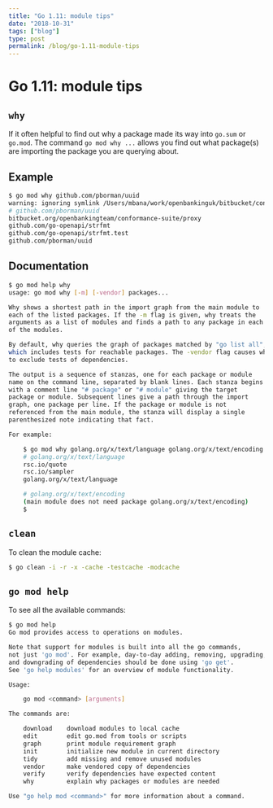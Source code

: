 ```yaml
---
title: "Go 1.11: module tips"
date: "2018-10-31"
tags: ["blog"]
type: post
permalink: /blog/go-1.11-module-tips
---
```

# Go 1.11: module tips <Badge text="WIP" type="warn"/>

## `why`

If it often helpful to find out why a package made its way into `go.sum` or `go.mod`. The command
`go mod why ...` allows you find out what package(s) are importing the package you are querying about.

## Example

```bash
$ go mod why github.com/pborman/uuid
warning: ignoring symlink /Users/mbana/work/openbankinguk/bitbucket/conformance-suite/lib/server/web/dist
# github.com/pborman/uuid
bitbucket.org/openbankingteam/conformance-suite/proxy
github.com/go-openapi/strfmt
github.com/go-openapi/strfmt.test
github.com/pborman/uuid
```

## Documentation

```bash
$ go mod help why
usage: go mod why [-m] [-vendor] packages...

Why shows a shortest path in the import graph from the main module to
each of the listed packages. If the -m flag is given, why treats the
arguments as a list of modules and finds a path to any package in each
of the modules.

By default, why queries the graph of packages matched by "go list all",
which includes tests for reachable packages. The -vendor flag causes why
to exclude tests of dependencies.

The output is a sequence of stanzas, one for each package or module
name on the command line, separated by blank lines. Each stanza begins
with a comment line "# package" or "# module" giving the target
package or module. Subsequent lines give a path through the import
graph, one package per line. If the package or module is not
referenced from the main module, the stanza will display a single
parenthesized note indicating that fact.

For example:

	$ go mod why golang.org/x/text/language golang.org/x/text/encoding
	# golang.org/x/text/language
	rsc.io/quote
	rsc.io/sampler
	golang.org/x/text/language

	# golang.org/x/text/encoding
	(main module does not need package golang.org/x/text/encoding)
	$
```

## `clean`

To clean the module cache:

```bash
$ go clean -i -r -x -cache -testcache -modcache
```

## `go mod help`

To see all the available commands:

```bash
$ go mod help
Go mod provides access to operations on modules.

Note that support for modules is built into all the go commands,
not just 'go mod'. For example, day-to-day adding, removing, upgrading,
and downgrading of dependencies should be done using 'go get'.
See 'go help modules' for an overview of module functionality.

Usage:

	go mod <command> [arguments]

The commands are:

	download    download modules to local cache
	edit        edit go.mod from tools or scripts
	graph       print module requirement graph
	init        initialize new module in current directory
	tidy        add missing and remove unused modules
	vendor      make vendored copy of dependencies
	verify      verify dependencies have expected content
	why         explain why packages or modules are needed

Use "go help mod <command>" for more information about a command.
```
